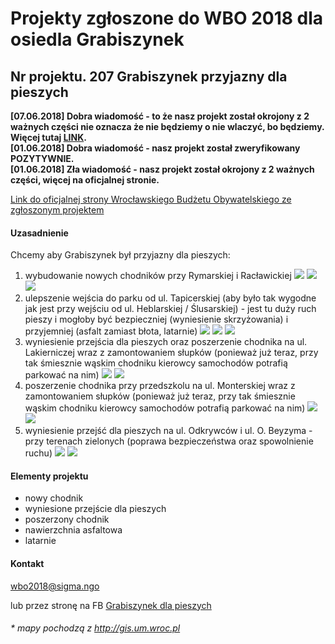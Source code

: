 # Projekty zgłoszone do WBO 2018 dla osiedla Grabiszynek

## Nr projektu. 207 Grabiszynek przyjazny dla pieszych

**[07.06.2018] Dobra wiadomość - to że nasz projekt został okrojony z 2 ważnych części nie oznacza że nie będziemy o nie wlaczyć, bo będziemy. Więcej tutaj [LINK](https://www.facebook.com/GrabiszynekDlaPieszych/posts/2061995804060603).**<br>
**[01.06.2018] Dobra wiadomość - nasz projekt został zweryfikowany POZYTYWNIE.**<br>
**[01.06.2018] Zła wiadomość - nasz projekt został okrojony z 2 ważnych części, więcej na oficjalnej stronie.**

[Link do oficjalnej strony Wrocławskiego Budżetu Obywatelskiego ze zgłoszonym projektem](https://www.wroclaw.pl/budzet-obywatelski-wroclaw/wbo2016/projekty-2018/projekt,id,207)

#### Uzasadnienie

Chcemy aby Grabiszynek był przyjazny dla pieszych:
1. wybudowanie nowych chodników przy Rymarskiej i Racławickiej
![](http://sigma.ngo/WBO2018/obrazki/mapy/chodniki.JPG)
![](http://sigma.ngo/WBO2018/obrazki/DSCN2195.JPG)
![](http://sigma.ngo/WBO2018/obrazki/DSCN2205.JPG)
2. ulepszenie wejścia do parku od ul. Tapicerskiej (aby było tak wygodne jak jest przy wejściu od ul. Heblarskiej / Ślusarskiej) - jest tu duży ruch pieszy i mogłoby być bezpieczniej (wyniesienie skrzyżowania) i przyjemniej (asfalt zamiast błota, latarnie)
![](http://sigma.ngo/WBO2018/obrazki/mapy/strefa.JPG)
![](http://sigma.ngo/WBO2018/obrazki/DSCN2216.JPG)
![](http://sigma.ngo/WBO2018/obrazki/DSCN22161.JPG)
3. wyniesienie przejścia dla pieszych oraz poszerzenie chodnika na ul. Lakierniczej wraz z zamontowaniem słupków (ponieważ już teraz, przy tak śmiesznie wąskim chodniku kierowcy samochodów potrafią parkować na nim)
![](http://sigma.ngo/WBO2018/obrazki/mapy/przejscie.JPG)
![](http://sigma.ngo/WBO2018/obrazki/DSCN2206.JPG)
4. poszerzenie chodnika przy przedszkolu na ul. Monterskiej wraz z zamontowaniem słupków (ponieważ już teraz, przy tak śmiesznie wąskim chodniku kierowcy samochodów potrafią parkować na nim)
![](http://sigma.ngo/WBO2018/obrazki/mapy/chodnik.JPG)
![](http://sigma.ngo/WBO2018/obrazki/DSCN2210.JPG)
5. wyniesienie przejść dla pieszych na ul. Odkrywców i ul. O. Beyzyma - przy terenach zielonych (poprawa bezpieczeństwa oraz spowolnienie ruchu)
![](http://sigma.ngo/WBO2018/obrazki/mapy/wyniesienie.JPG)
![](http://sigma.ngo/WBO2018/obrazki/DSCN2215.JPG)

#### Elementy projektu
* nowy chodnik
* wyniesione przejście dla pieszych
* poszerzony chodnik
* nawierzchnia asfaltowa
* latarnie

#### Kontakt
wbo2018@sigma.ngo

lub przez stronę na FB [Grabiszynek dla pieszych](https://www.facebook.com/GrabiszynekDlaPieszych)

###### \* mapy pochodzą z http://gis.um.wroc.pl

